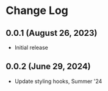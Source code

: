 # Change Log

## 0.0.1 (August 26, 2023)

- Initial release

## 0.0.2 (June 29, 2024)

- Update styling hooks, Summer '24
